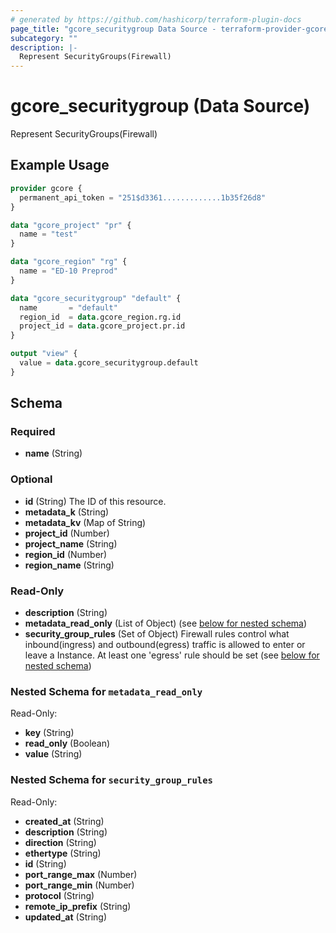 ```yaml
---
# generated by https://github.com/hashicorp/terraform-plugin-docs
page_title: "gcore_securitygroup Data Source - terraform-provider-gcore"
subcategory: ""
description: |-
  Represent SecurityGroups(Firewall)
---
```


# gcore_securitygroup (Data Source)

Represent SecurityGroups(Firewall)

## Example Usage

```terraform
provider gcore {
  permanent_api_token = "251$d3361.............1b35f26d8"
}

data "gcore_project" "pr" {
  name = "test"
}

data "gcore_region" "rg" {
  name = "ED-10 Preprod"
}

data "gcore_securitygroup" "default" {
  name       = "default"
  region_id  = data.gcore_region.rg.id
  project_id = data.gcore_project.pr.id
}

output "view" {
  value = data.gcore_securitygroup.default
}
```

<!-- schema generated by tfplugindocs -->
## Schema

### Required

- **name** (String)

### Optional

- **id** (String) The ID of this resource.
- **metadata_k** (String)
- **metadata_kv** (Map of String)
- **project_id** (Number)
- **project_name** (String)
- **region_id** (Number)
- **region_name** (String)

### Read-Only

- **description** (String)
- **metadata_read_only** (List of Object) (see [below for nested schema](#nestedatt--metadata_read_only))
- **security_group_rules** (Set of Object) Firewall rules control what inbound(ingress) and outbound(egress) traffic is allowed to enter or leave a Instance. At least one 'egress' rule should be set (see [below for nested schema](#nestedatt--security_group_rules))

<a id="nestedatt--metadata_read_only"></a>
### Nested Schema for `metadata_read_only`

Read-Only:

- **key** (String)
- **read_only** (Boolean)
- **value** (String)


<a id="nestedatt--security_group_rules"></a>
### Nested Schema for `security_group_rules`

Read-Only:

- **created_at** (String)
- **description** (String)
- **direction** (String)
- **ethertype** (String)
- **id** (String)
- **port_range_max** (Number)
- **port_range_min** (Number)
- **protocol** (String)
- **remote_ip_prefix** (String)
- **updated_at** (String)


